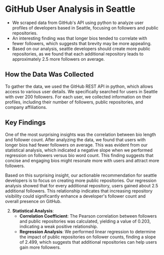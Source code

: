 # GitHub User Analysis in Seattle

- We scraped data from GitHub's API using python to analyze user profiles of developers based in Seattle, focusing on followers and public repositories.
- An interesting finding was that longer bios tended to correlate with fewer followers, which suggests that brevity may be more appealing.
- Based on our analysis, seattle developers should create more public repositories, as we found that each additional repository leads to approximately 2.5 more followers on average.

## How the Data Was Collected
To gather the data, we used the GitHub REST API in python, which allows access to various user details. We specifically searched for users in Seattle with over 200 followers. For each user, we collected information on their profiles, including their number of followers, public repositories, and company affiliations.

## Key Findings
One of the most surprising insights was the correlation between bio length and follower count. After analyzing the data, we found that users with longer bios had fewer followers on average. This was evident from our statistical analysis, which indicated a negative slope when we performed regression on followers versus bio word count. This finding suggests that concise and engaging bios might resonate more with users and attract more followers.

Based on this surprising insight, our actionable recommendation for seattle developers is to focus on creating more public repositories. Our regression analysis showed that for every additional repository, users gained about 2.5 additional followers. This relationship indicates that increasing repository visibility could significantly enhance a developer's follower count and overall presence on GitHub.

2. **Statistical Analysis**:
   - **Correlation Coefficient**: The Pearson correlation between followers and public repositories was calculated, yielding a value of 0.203, indicating a weak positive relationship.
   - **Regression Analysis**: We performed linear regression to determine the impact of public repositories on follower counts, finding a slope of 2.499, which suggests that additional repositories can help users gain more followers.



